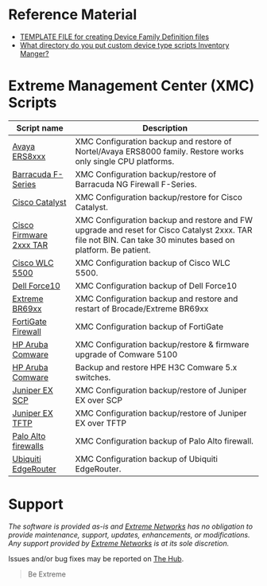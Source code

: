 # Reference Material
* [TEMPLATE FILE for creating Device Family Definition files](script_template.txt)
* [What directory do you put custom device type scripts Inventory Manger?](https://gtacknowledge.extremenetworks.com/articles/Q_A/What-directory-do-you-put-custom-device-type-scripts-Inventory-Manger)


# Extreme Management Center (XMC) Scripts
| Script name   | Description   |
| ------------- | ------------- |
|[Avaya ERS8xxx](ERS8K-TFTP-BACKUP.txt)|XMC Configuration backup and restore of Nortel/Avaya ERS8000 family. Restore works only single CPU platforms.|
|[Barracuda F-Series](Barracuda-SCP.txt)|XMC Configuration backup/restore of Barracuda NG Firewall F-Series.|
|[Cisco Catalyst](CiscoCatalyst-withRestore-TFTP.txt)|XMC Configuration backup/restore for Cisco Catalyst.|
|[Cisco Firmware 2xxx TAR](CiscoCatalyst2xxx_firmware_from_tar.txt)|XMC Configuration backup and restore and FW upgrade and reset for Cisco Catalyst 2xxx. TAR file not BIN. Can take 30 minutes based on platform. Be patient.|
|[Cisco WLC 5500](Cisco_WLC_5500)|XMC Configuration backup of Cisco WLC 5500.|
|[Dell Force10](dell-force10)|XMC Configuration backup of Dell Force10|
|[Extreme BR69xx](BR69xx.txt)|XMC Configuration backup and restore and restart of Brocade/Extreme BR69xx|
|[FortiGate Firewall](FortiGate)|XMC Configuration backup of FortiGate|
|[HP Aruba Comware](Hewlett_Packard_Comware-TFTP)|XMC Configuration backup/restore & firmware upgrade of Comware 5100|
|[HP Aruba Comware](HPE_H3C_Comware_5_Switch.txt)|Backup and restore HPE H3C Comware 5.x switches.|
|[Juniper EX SCP](juniper_EX-SCP)|XMC Configuration backup/restore of Juniper EX over SCP|
|[Juniper EX TFTP](juniper_EX-TFTP)|XMC Configuration backup/restore of Juniper EX over TFTP|
|[Palo Alto firewalls](Palo_Alto_SCP_Script)|XMC Configuration backup of Palo Alto firewall.|
|[Ubiquiti EdgeRouter](EdgOS)|XMC Configuration backup of Ubiquiti EdgeRouter.|

# Support
_The software is provided as-is and [Extreme Networks](http://www.extremenetworks.com/) has no obligation to provide maintenance, support, updates, enhancements, or modifications. Any support provided by [Extreme Networks](http://www.extremenetworks.com/) is at its sole discretion._

Issues and/or bug fixes may be reported on [The Hub](https://community.extremenetworks.com/extreme).
>Be Extreme
